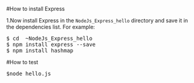 #How to install Express

1.Now install Express in the `NodeJs_Express_hello` directory and save it in the dependencies list. For example:
<pre>
$ cd  ~NodeJs_Express_hello
$ npm install express --save
$ npm install hashmap
</pre>

#How to test
<pre>
$node hello.js
</pre>

